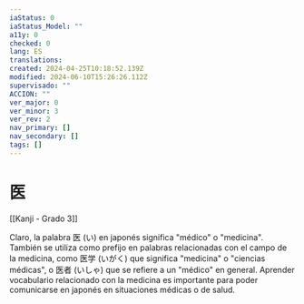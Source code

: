 ```yaml
---
iaStatus: 0
iaStatus_Model: ""
a11y: 0
checked: 0
lang: ES
translations: 
created: 2024-04-25T10:18:52.139Z
modified: 2024-06-10T15:26:26.112Z
supervisado: ""
ACCION: ""
ver_major: 0
ver_minor: 3
ver_rev: 2
nav_primary: []
nav_secondary: []
tags: []
---
```

# 医

[[Kanji - Grado 3]]

Claro, la palabra 医 (い) en japonés significa "médico" o "medicina". También se utiliza como prefijo en palabras relacionadas con el campo de la medicina, como 医学 (いがく) que significa "medicina" o "ciencias médicas", o 医者 (いしゃ) que se refiere a un "médico" en general. Aprender vocabulario relacionado con la medicina es importante para poder comunicarse en japonés en situaciones médicas o de salud.
